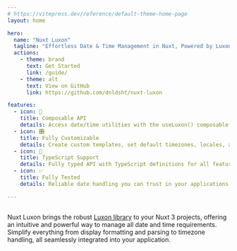 ```yaml
---
# https://vitepress.dev/reference/default-theme-home-page
layout: home

hero:
  name: "Nuxt Luxon"
  tagline: "Effortless Date & Time Management in Nuxt, Powered by Luxon"
  actions:
    - theme: brand
      text: Get Started
      link: /guide/
    - theme: alt
      text: View on GitHub
      link: https://github.com/dnldsht/nuxt-luxon

features:
  - icon: 🧩
    title: Composable API
    details: Access date/time utilities with the useLuxon() composable
  - icon: 🎛️
    title: Fully Customizable
    details: Create custom templates, set default timezones, locales, and more via module options
  - icon: 📝
    title: TypeScript Support
    details: Fully typed API with TypeScript definitions for all features
  - icon: ✅
    title: Fully Tested
    details: Reliable date handling you can trust in your applications

---
```

## 
Nuxt Luxon brings the robust [Luxon library](https://moment.github.io/luxon/) to your Nuxt 3 projects, offering an intuitive and powerful way to manage all date and time requirements. Simplify everything from display formatting and parsing to timezone handling, all seamlessly integrated into your application.


